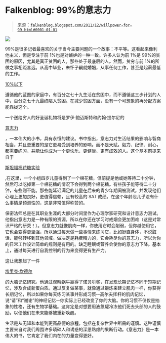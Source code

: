 <!--yml

category: 未分类

date: 2024-05-12 20:38:04

-->

# Falkenblog: 99%的意志力

> 来源：[`falkenblog.blogspot.com/2011/12/willpower-for-99.html#0001-01-01`](http://falkenblog.blogspot.com/2011/12/willpower-for-99.html#0001-01-01)

![](https://blogger.googleusercontent.com/img/b/R29vZ2xl/AVvXsEi2Uwg6v2Vhyphenhyphen2Ye2AeizpkW3EIPYO0g8takpBLH_4I_gtj_M81dXS_zMv4dXdB8tmEJ2_RQuNspCpbEB6pUJvBGS8R1MX7ujGTCh6P9Ch_xGqPWVT-jXUi4l9dQkL_FvJFvCcDeBw/s1600/Willpower-Baumeister-Roy-F-9781594203077.jpg)

99%是很多记者最喜欢的关于当今主要问题的一个故事：不平等。这看起来像利他主义，但是专注于前 1%也是对嫉妒的一种一致。许多人认为前 1%是 99%的贫困的原因，尤其是真正贫困的人，那些处于最底层的人。然而，贫穷与前 1%的所做之事相距甚远。从高中毕业，未怀子嗣就婚姻，从事任何工作，甚至是起薪最低的工作。

[10%以下](http://www.city-journal.org/html/12_1_why_we.html)

遵循他的蓝图的家庭中，有百分之七十九生活在贫困中，而不遵循这三步计划的人中，百分之七十九最终陷入贫困。在减少贫困方面，没有一个可想象的再分配方案能靠拢这个。

一个送给穷人的好圣诞礼物将是罗伊·鲍迈斯特和约翰·提尔尼的

[意志力](http://www.amazon.com/Willpower-Rediscovering-Greatest-Human-Strength/dp/1594203075)

，一本伟大的小书，具有永恒的建议。书中指出，意志力对生活结果的影响与智商相当，并且更重要的是它更易受到培养的影响，而不是天赋。毅力、纪律、耐心，都需要练习，并能让你成为一个更快乐、更健康、更有成效的人。这个基本前提来自于

[斯坦福棉花糖实验](http://en.wikipedia.org/wiki/Stanford_marshmallow_experiment)

,在这里，一个小组四岁儿童得到了一个棉花糖，但前提是他或她等待二十分钟，然后可以吃掉第一个棉花糖的情况下会得到两个棉花糖。有些孩子能等待二十分钟，有些则不能。那些能延迟满足的儿童在后来的青少年期间被测试，并发现他们心理上更加良好，更值得信赖，且有较高的 SAT 成绩。在这个年龄段几乎没有什么事情是预测性的，这是非常值得称赞的。

保密法师总是在其职业生涯的大部分时间里作为心理学家研究和设计意志力测试。他指出意志力是一种有限的资源，所以在你还在学习时戒烟会更加困难（这是对常识严格的研究！）。但意志力就像肌肉一样，你使用它时会削弱，但你越使用它，它也会变得更坚强，所以通过每天做一些事情来练习它，比如挺直身体，不说脏话，能够转移到其他领域。做决定是耗费精力的，它会耗尽你的意志力，所以为你的日常工作设计简单的规则是有用的。缺乏睡眠或营养会使你的意志力下降。基本上，通过每天进行自我控制的行为来变得更有生产力。

这让我想起了一件

[埃里克·坎德尔](http://en.wikipedia.org/wiki/Eric_Kandel)

的大脑记忆研究。他通过观察蜗牛赢得了诺贝尔奖，在发现长期记忆不同于短期记忆，涉及合成新蛋白质。通过反复做某事，就像通过锻炼来建立肌肉一样，你获得长期记忆，所以如果你每天练习某事并形成习惯--高尔夫挥杆的肌肉记忆，说“请”和“谢谢”的神经记忆--你实际上已经改变了你的大脑。你的习惯不仅仅是抽象的性格，还有生物学基础。这肯定是对想要用液氮罐冷冻他们死去头部的人的鼓励，以便他们在未来能够被重新唤醒。

生活是从无知和本能到更高品德的旅程，包括在复杂世界中所需的谨慎。这种谨慎主要来自对我们周围许多琐碎人和诱惑的深思熟虑的果断行动。《意志力》是一本伟大的书，它肯定了我们内在的力量变得更好。
